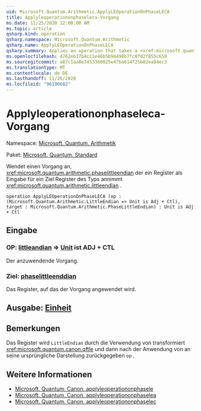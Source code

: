 ```yaml
---
uid: Microsoft.Quantum.Arithmetic.ApplyLEOperationOnPhaseLECA
title: Applyleoperationonphaseleca-Vorgang
ms.date: 11/25/2020 12:00:00 AM
ms.topic: article
qsharp.kind: operation
qsharp.namespace: Microsoft.Quantum.Arithmetic
qsharp.name: ApplyLEOperationOnPhaseLECA
qsharp.summary: Applies an operation that takes a <xref:microsoft.quantum.arithmetic.phaselittleendian> register as input on a target register of type <xref:microsoft.quantum.arithmetic.littleendian>.
ms.openlocfilehash: 4762eb17b4c11e46b5b94498b7fc8fd2f855c659
ms.sourcegitcommit: a87c1aa8e7453360025e47ba614f25b02ea84ec3
ms.translationtype: MT
ms.contentlocale: de-DE
ms.lasthandoff: 11/26/2020
ms.locfileid: "96190682"
---
```

# <a name="applyleoperationonphaseleca-operation"></a>Applyleoperationonphaseleca-Vorgang

Namespace: [Microsoft. Quantum. Arithmetik](xref:Microsoft.Quantum.Arithmetic)

Paket: [Microsoft. Quantum. Standard](https://nuget.org/packages/Microsoft.Quantum.Standard)


Wendet einen Vorgang an, <xref:microsoft.quantum.arithmetic.phaselittleendian> der ein Register als Eingabe für ein Ziel Register des Typs annimmt <xref:microsoft.quantum.arithmetic.littleendian> .

```qsharp
operation ApplyLEOperationOnPhaseLECA (op : (Microsoft.Quantum.Arithmetic.LittleEndian => Unit is Adj + Ctl), target : Microsoft.Quantum.Arithmetic.PhaseLittleEndian) : Unit is Adj + Ctl
```


## <a name="input"></a>Eingabe

### <a name="op--littleendian--unit--is-adj--ctl"></a>OP: [littleandian](xref:Microsoft.Quantum.Arithmetic.LittleEndian) => [Unit](xref:microsoft.quantum.lang-ref.unit)  ist ADJ + CTL

Der anzuwendende Vorgang.


### <a name="target--phaselittleendian"></a>Ziel: [phaselittleenddian](xref:Microsoft.Quantum.Arithmetic.PhaseLittleEndian)

Das Register, auf das der Vorgang angewendet wird.



## <a name="output--unit"></a>Ausgabe: [Einheit](xref:microsoft.quantum.lang-ref.unit)



## <a name="remarks"></a>Bemerkungen

Das Register wird `LittleEndian` durch die Verwendung von transformiert <xref:microsoft.quantum.canon.qftle> und dann nach der Anwendung von an seine ursprüngliche Darstellung zurückgegeben `op` .

## <a name="see-also"></a>Weitere Informationen

- [Microsoft. Quantum. Canon. applyleoperationonphasele](xref:Microsoft.Quantum.Canon.ApplyLEOperationonPhaseLE)
- [Microsoft. Quantum. Canon. applyleoperationonphaselea](xref:Microsoft.Quantum.Canon.ApplyLEOperationonPhaseLEA)
- [Microsoft. Quantum. Canon. applyleoperationonphaselec](xref:Microsoft.Quantum.Canon.ApplyLEOperationonPhaseLEC)
